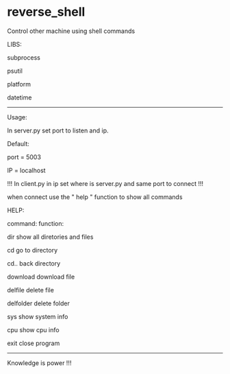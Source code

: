 # reverse_shell
Control other machine using shell commands

LIBS:

subprocess

psutil

platform

datetime

-----------------------------------------------------

Usage:

In server.py set port to listen and ip.

Default:

port = 5003 

IP = localhost

!!! In client.py in ip set where is server.py and
same port to connect !!!

when connect use the " help " function to show all commands

HELP:

command:     function:

dir          show all diretories and files

cd           go to directory

cd..         back directory

download     download file

delfile      delete file

delfolder    delete folder

sys          show system info

cpu          show cpu info

exit         close program

--------------------------------------------------
Knowledge is power !!!
